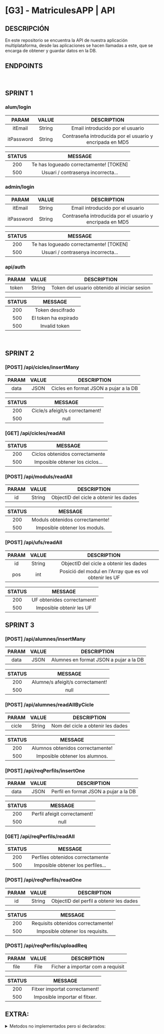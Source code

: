 # **[G3] - MatriculesAPP | API**

## DESCRIPCIÓN
En este repositorio se encuentra la API de nuestra aplicación multiplataforma, desde las aplicaciones se hacen llamadas a este, que se encarga de obtener y guardar datos en la DB.

## ENDPOINTS

<br>

## **SPRINT 1**

### alum/login
| PARAM | VALUE | DESCRIPTION |
|:-:|:-:|:-:|
| itEmail | String | Email introducido por el usuario |
| itPassword | String | Contraseña introducida por el usuario y encripada en MD5 |

| STATUS | MESSAGE |
|:-:|:-:|
| 200 | Te has logueado correctamente! [TOKEN] |
| 500 | Usuari / contrasenya incorrecta... |

### admin/login
| PARAM | VALUE | DESCRIPTION |
|:-:|:-:|:-:|
| itEmail | String | Email introducido por el usuario |
| itPassword | String | Contraseña introducida por el usuario y encripada en MD5 |

| STATUS | MESSAGE |
|:-:|:-:|
| 200 | Te has logueado correctamente! [TOKEN] |
| 500 | Usuari / contrasenya incorrecta... |

### api/auth
| PARAM | VALUE | DESCRIPTION |
|:-:|:-:|:-:|
| token | String | Token del usuario obtenido al iniciar sesion |

| STATUS | MESSAGE |
|:-:|:-:|
| 200 | Token descifrado |
| 500 | El token ha expirado |
| 500 | Invalid token |

<br>

## **SPRINT 2**

### [POST] /api/cicles/insertMany
| PARAM | VALUE | DESCRIPTION |
|:-:|:-:|:-:|
| data | JSON | Cicles en format JSON a pujar a la DB |

| STATUS | MESSAGE |
|:-:|:-:|
| 200 | Cicle/s afeigit/s correctament! |
| 500 | null |

### [GET] /api/cicles/readAll 

| STATUS | MESSAGE |
|:-:|:-:|
| 200 | Ciclos obtenidos correctamente |
| 500 | Imposible obtener los ciclos... |

### [POST] /api/moduls/readAll
| PARAM | VALUE | DESCRIPTION |
|:-:|:-:|:-:|
| id | String | ObjectID del cicle a obtenir les dades |

| STATUS | MESSAGE |
|:-:|:-:|
| 200 | Moduls obtenidos correctamente! |
| 500 | Imposible obtener los moduls. |

### [POST] /api/ufs/readAll  
| PARAM | VALUE | DESCRIPTION |
|:-:|:-:|:-:|
| id | String | ObjectID del cicle a obtenir les dades|
| pos | int | Posició del modul en l'Array que es vol obtenir les UF |

| STATUS | MESSAGE |
|:-:|:-:|
| 200 | UF obtenides correctament! |
| 500 | Imposible obtenir les UF |

## **SPRINT 3**

### [POST] /api/alumnes/insertMany
| PARAM | VALUE | DESCRIPTION |
|:-:|:-:|:-:|
| data | JSON | Alumnes en format JSON a pujar a la DB |

| STATUS | MESSAGE |
|:-:|:-:|
| 200 | Alumne/s afeigit/s correctament! |
| 500 | null |

### [POST] /api/alumnes/readAllByCicle
| PARAM | VALUE | DESCRIPTION |
|:-:|:-:|:-:|
| cicle | String | Nom del cicle a obtenir les dades |

| STATUS | MESSAGE |
|:-:|:-:|
| 200 | Alumnos obtenidos correctamente! |
| 500 | Imposible obtener los alumnos. |

### [POST] /api/reqPerfils/insertOne
| PARAM | VALUE | DESCRIPTION |
|:-:|:-:|:-:|
| data | JSON | Perfil en format JSON a pujar a la DB |

| STATUS | MESSAGE |
|:-:|:-:|
| 200 | Perfil afeigit correctament! |
| 500 | null |

### [GET] /api/reqPerfils/readAll
| STATUS | MESSAGE |
|:-:|:-:|
| 200 | Perfiles obtenidos correctamente |
| 500 | Imposible obtener los perfiles... |

### [POST] /api/reqPerfils/readOne
| PARAM | VALUE | DESCRIPTION |
|:-:|:-:|:-:|
| id | String | ObjectID del perfil a obtenir les dades |

| STATUS | MESSAGE |
|:-:|:-:|
| 200 | Requisits obtenidos correctamente! |
| 500 | Imposible obtener los requisits. |


### [POST] /api/reqPerfils/uploadReq
| PARAM | VALUE | DESCRIPTION |
|:-:|:-:|:-:|
| file | File | Ficher a importar com a requisit |

| STATUS | MESSAGE |
|:-:|:-:|
| 200 | Fitxer importat correctament! |
| 500 | Imposible importar el fitxer. |


## EXTRA:

<details>
  <summary>Metodos no implementados pero si declarados:</summary>
  
  ```
  /api/cicles/insertOne 
  /api/cicles/update 
  /api/moduls/update
  /api/ufs/update
  /api/cicles/deleteOne
  /api/cicles/deleteMany
  /api/cicles/deleteAll
  /api/moduls/deleteOne
  /api/moduls/deleteMany
  /api/moduls/deleteAll
  /api/ufs/deleteOne
  /api/ufs/deleteMany
  /api/ufs/deleteAll 
  /api/alumnes/insertOne 
  /api/alumnes/updateOne 
  /api/alumnes/deleteOne 
  /api/alumnes/deleteAll  
  /api/alumnes/deleteAllByCicle
  /api/reqPerfils/updateOne 
  /api/reqPerfils/deleteAll
  /api/reqPerfils/deleteOne
  ```
</details>

